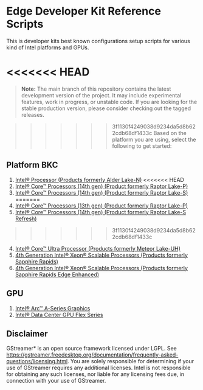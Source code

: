 # Edge Developer Kit Reference Scripts

This is developer kits best known configurations setup scripts for various kind of Intel platforms and GPUs.

<<<<<<< HEAD
=======
> **Note:** The main branch of this repository contains the latest development version of the project. It may include experimental features, work in progress, or unstable code. If you are looking for the stable production version, please consider checking out the tagged releases.

>>>>>>> 3f1130f4249038d9234da5d8b622cdb68df1433c
Based on the platform you are using, select the following to get started:

## Platform BKC
1. [Intel® Processor (Products formerly Alder Lake-N)](platforms/atom/adln#intel-processor-products-formerly-alder-lake-n) 
<<<<<<< HEAD
2. [Intel® Core™ Processors (14th gen) (Product formerly Raptor Lake-P)](platforms/core/rpl/rplp#intel-core-processors-products-formerly-raptor-lake-p)
3. [Intel® Core™ Processors (14th gen) (Product formerly Raptor Lake-S)](platforms/core/rpl/rpls#intel-core-processors-products-formerly-raptor-lake-s)
=======
2. [Intel® Core™ Processors (13th gen) (Product formerly Raptor Lake-P)](platforms/core/rpl/rplp#intel-core-processors-products-formerly-raptor-lake-p)
3. [Intel® Core™ Processors (14th gen) (Product formerly Raptor Lake-S Refresh)](platforms/core/rpl/rpls#intel-core-processors-products-formerly-raptor-lake-s)
>>>>>>> 3f1130f4249038d9234da5d8b622cdb68df1433c
4. [Intel® Core™ Ultra Processor (Products formerly Meteor Lake-UH)](platforms/coreultra/mtluh#intel-core-ultra-processors-products-formerly-meteor-lake)
5. [4th Generation Intel® Xeon® Scalable Processors (Products formerly Sapphire Rapids)](platforms/xeon/sprsp#4th-generation-intel-xeon-scalable-processors-products-formerly-sapphire-rapids)
6. [4th Generation Intel® Xeon® Scalable Processors (Products formerly Sapphire Rapids Edge Enhanced)](platforms/xeon/spree#4th-generation-intel-xeon-scalable-processors-products-formerly-sapphire-rapids-edge-enhanced)
  
## GPU
1. [Intel® Arc™ A-Series Graphics](gpu/arc/dg2#intel-arc-a-series-graphics-products-formerly-alchemist)
2. [Intel® Data Center GPU Flex Series](gpu/flex/ats#intel-data-center-gpu-flex-series-products-formerly-arctic-sound)

## Disclaimer
GStreamer* is an open source framework licensed under LGPL. See https://gstreamer.freedesktop.org/documentation/frequently-asked-questions/licensing.html. You are solely responsible for determining if your use of GStreamer requires any additional licenses.  Intel is not responsible for obtaining any such licenses, nor liable for any licensing fees due, in connection with your use of GStreamer.
